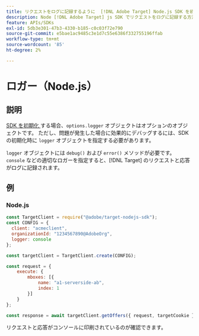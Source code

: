 ```yaml
---
title: リクエストをログに記録するように  [!DNL Adobe Target] Node.js SDK を初期化します
description: Node [!DNL Adobe Target] js SDK でリクエストをログに記録する方法を説明します。
feature: APIs/SDKs
exl-id: 5db3e301-47b3-4330-b185-c0c03f72e790
source-git-commit: e5bae1ac9485c3e1d7c55e6386f332755196ffab
workflow-type: tm+mt
source-wordcount: '85'
ht-degree: 2%

---
```


# ロガー（Node.js）

## 説明

[SDK を初期化 ](initialize-sdk.md) する場合、`options.logger` オブジェクトはオプションのオブジェクトです。 ただし、問題が発生した場合に効果的にデバッグするには、SDK の初期化時に `logger` オブジェクトを指定する必要があります。

`logger` オブジェクトには `debug()` および `error()` メソッドが必要です。 `console` などの適切なロガーを指定すると、[!DNL Target] のリクエストと応答がログに記録されます。

## 例

### Node.js

```js {line-numbers="true"}
const TargetClient = require("@adobe/target-nodejs-sdk");
const CONFIG = {
  client: "acmeclient",
  organizationId: "1234567890@AdobeOrg",
  logger: console
};

const targetClient = TargetClient.create(CONFIG);

const request = {
    execute: {
        mboxes: [{
            name: "a1-serverside-ab",
            index: 1
        }]
    }
};

const response = await targetClient.getOffers({ request, targetCookie });
```

リクエストと応答がコンソールに印刷されているのが確認できます。
